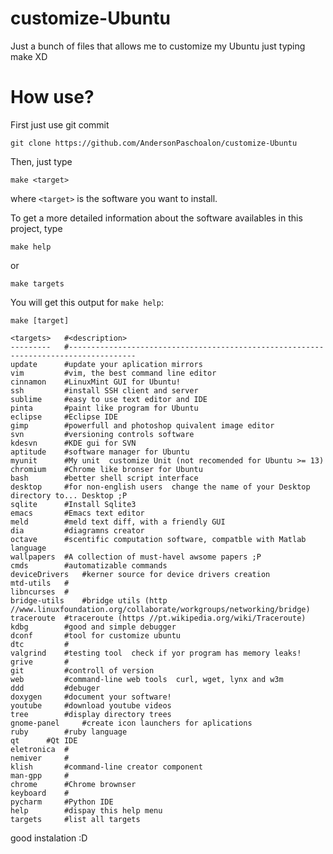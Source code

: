 # customize-Ubuntu
Just a bunch of files that allows me to customize my  Ubuntu just typing make XD

# How use?
First just use git commit

```
git clone https://github.com/AndersonPaschoalon/customize-Ubuntu
```

Then, just type 

```
make <target>
```

where `<target>` is the software you want to install.

To get a more detailed information about the software availables in this project, type 

```
make help
```

or 

```
make targets
```

You will get this output for `make help`:

```
make [target]

<targets>	#<description>
---------	#-------------------------------------------------------------------------------------
update 		#update your aplication mirrors
vim  		#vim, the best command line editor
cinnamon 	#LinuxMint GUI for Ubuntu!
ssh 		#install SSH client and server
sublime 	#easy to use text editor and IDE
pinta 		#paint like program for Ubuntu
eclipse 	#Eclipse IDE
gimp 		#powerfull and photoshop quivalent image editor
svn 		#versioning controls software
kdesvn 		#KDE gui for SVN
aptitude 	#software manager for Ubuntu
myunit 		#My unit  customize Unit (not recomended for Ubuntu >= 13)
chromium 	#Chrome like bronser for Ubuntu
bash 		#better shell script interface
desktop 	#for non-english users  change the name of your Desktop directory to... Desktop ;P
sqlite 		#Install Sqlite3
emacs 		#Emacs text editor
meld 		#meld text diff, with a friendly GUI
dia 		#diagramns creator
octave 		#scentific computation software, compatble with Matlab language
wallpapers 	#A collection of must-havel awsome papers ;P 
cmds 		#automatizable commands
deviceDrivers 	#kerner source for device drivers creation
mtd-utils  	#
libncurses 	#
bridge-utils 	#bridge utils (http //www.linuxfoundation.org/collaborate/workgroups/networking/bridge)
traceroute 	#traceroute (https //pt.wikipedia.org/wiki/Traceroute)
kdbg 		#good and simple debugger
dconf 		#tool for customize ubuntu
dtc 		#
valgrind 	#testing tool  check if yor program has memory leaks!
grive 		#
git 		#controll of version
web 		#command-line web tools  curl, wget, lynx and w3m
ddd 		#debuger
doxygen 	#document your software!
youtube 	#download youtube videos
tree 		#display directory trees
gnome-panel 	#create icon launchers for aplications
ruby 		#ruby language
qt 		#Qt IDE
eletronica 	#
nemiver 	#
klish 		#command-line creator component
man-gpp 	#
chrome 		#Chrome brownser
keyboard 	#
pycharm 	#Python IDE
help 		#dispay this help menu
targets 	#list all targets
```

good instalation :D



